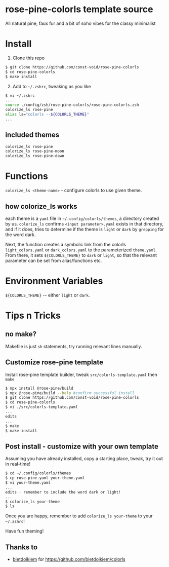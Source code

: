 # rose-pine-colorls template source
All natural pine, faux fur and a bit of soho vibes for the classy minimalist

# Install
1. Clone this repo
```zsh
$ git clone https://github.com/const-void/rose-pine-colorls
$ cd rose-pine-colorls
$ make install
```

2. Add to `~/.zshrc`, tweaking as you like
```zsh
$ vi ~/.zshrc
...
source ./config/zsh/rose-pine-colorls/rose-pine-colorls.zsh
colorize_ls rose-pine
alias ls="colorls --${COLORLS_THEME}"
...
```

## included themes
```zsh
colorize_ls rose-pine
colorize_ls rose-pine-moon
colorize_ls rose-pine-dawn
```

# Functions
`colorize_ls <theme-name>` - configure colorls to use given theme.

## how colorize_ls works
each theme is a `yaml` file in `~/.config/colorls/themes`, a directory created by us.  `colorize_ls` confirms `<input parameter>.yaml` exists in that directory, and if it does, tries to determine if the theme is `light` or `dark` by `grepping` for the word dark. 

Next, the function creates a symbolic link from the colorls `light_colors.yaml` or `dark_colors.yaml` to the parameterized `theme.yaml`.  From there, it sets `${COLORLS_THEME}` to `dark` or `light`, so that the relevant parameter can be set from alias/functions etc.

# Environment Variables
`${COLORLS_THEME}` -- either `light` or `dark`.

# Tips n Tricks

## no make?
Makefile is just `sh` statements, try running relevant lines manually.

## Customize rose-pine template
Install rose-pine template builder, tweak `src/colorls-template.yaml` then `make`
```zsh
$ npx install @rose-pine/build
$ npx @rose-pine/build --help #confirm successful install
$ git clone https://github.com/const-void/rose-pine-colorls
$ cd rose-pine-colorls
$ vi ./src/colorls-template.yaml
...
edits
...
$ make
$ make install
```

## Post install - customize with your own template
Assuming you have already installed, copy a starting place, tweak, try it out in real-time!
```zsh
$ cd ~/.config/colorls/themes
$ cp rose-pine.yaml your-theme.yaml
$ vi your-theme.yaml
...
edits - remember to include the word dark or light! 
...
$ colorize_ls your-theme
$ ls
```

Once you are happy, remember to add `colorize_ls your-theme` to your `~/.zshrc`!

Have fun theming! 

## Thanks to
- [bietdoikiem](https://github.com/bietdoikiem) for https://github.com/bietdoikiem/colorls 
  